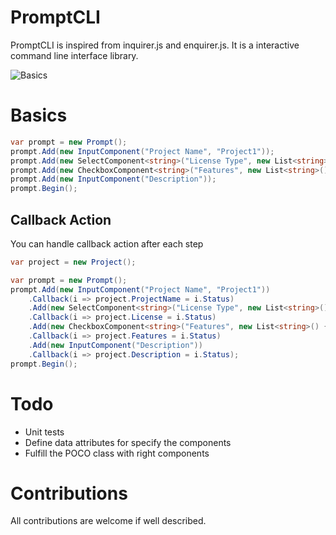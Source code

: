 # PromptCLI

PromptCLI is inspired from inquirer.js and enquirer.js. It is a interactive command line interface library.

![Basics](https://github.com/lyzerk/PromptCLI/raw/master/assets/gifs/basics.gif "Basics")

# Basics

```csharp
var prompt = new Prompt();
prompt.Add(new InputComponent("Project Name", "Project1"));
prompt.Add(new SelectComponent<string>("License Type", new List<string>() { "MIT", "Apache", "GNU" } ));
prompt.Add(new CheckboxComponent<string>("Features", new List<string>() { "Linter", "Router", "Other" }));
prompt.Add(new InputComponent("Description"));
prompt.Begin();
```

## Callback Action

You can handle callback action after each step

```csharp
var project = new Project();

var prompt = new Prompt();
prompt.Add(new InputComponent("Project Name", "Project1"))
    .Callback(i => project.ProjectName = i.Status)
    .Add(new SelectComponent<string>("License Type", new List<string>() { "MIT", "Apache", "GNU" } ))
    .Callback(i => project.License = i.Status)
    .Add(new CheckboxComponent<string>("Features", new List<string>() { "Linter", "Router", "Other" }))
    .Callback(i => project.Features = i.Status)
    .Add(new InputComponent("Description"))
    .Callback(i => project.Description = i.Status);
prompt.Begin();
```

# Todo

- Unit tests
- Define data attributes for specify the components
- Fulfill the POCO class with right components

# Contributions

All contributions are welcome if well described.
